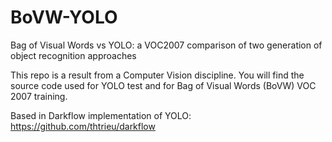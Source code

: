 # BoVW-YOLO
Bag of Visual Words vs YOLO: a VOC2007 comparison of two generation of object recognition approaches

This repo is a result from a Computer Vision discipline.
You will find the source code used for YOLO test and for Bag of Visual Words (BoVW) VOC 2007 training.

Based in Darkflow implementation of YOLO: 
https://github.com/thtrieu/darkflow
